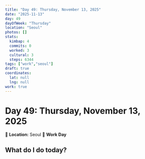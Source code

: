```yaml
---
title: "Day 49: Thursday, November 13, 2025"
date: "2025-11-13"
day: 49
dayOfWeek: "Thursday"
location: "Seoul"
photos: []
stats:
  kimbap: 4
  commits: 0
  worked: 3
  cultural: 3
  steps: 6344
tags: ["work","seoul"]
draft: true
coordinates:
  lat: null
  lng: null
work: true
---
```

# Day 49: Thursday, November 13, 2025

📍 **Location:** Seoul
💼 **Work Day**

## What do I do today?


